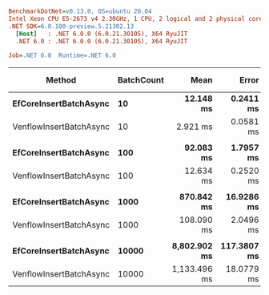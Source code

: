 ``` ini

BenchmarkDotNet=v0.13.0, OS=ubuntu 20.04
Intel Xeon CPU E5-2673 v4 2.30GHz, 1 CPU, 2 logical and 2 physical cores
.NET SDK=6.0.100-preview.5.21302.13
  [Host]   : .NET 6.0.0 (6.0.21.30105), X64 RyuJIT
  .NET 6.0 : .NET 6.0.0 (6.0.21.30105), X64 RyuJIT

Job=.NET 6.0  Runtime=.NET 6.0  

```
|                  Method | BatchCount |         Mean |       Error |      StdDev | Ratio |      Gen 0 |      Gen 1 | Gen 2 |  Allocated |
|------------------------ |----------- |-------------:|------------:|------------:|------:|-----------:|-----------:|------:|-----------:|
|  **EfCoreInsertBatchAsync** |         **10** |    **12.148 ms** |   **0.2411 ms** |   **0.3753 ms** |  **1.00** |    **31.2500** |    **15.6250** |     **-** |     **948 KB** |
| VenflowInsertBatchAsync |         10 |     2.921 ms |   0.0581 ms |   0.0734 ms |  0.24 |          - |          - |     - |      82 KB |
|                         |            |              |             |             |       |            |            |       |            |
|  **EfCoreInsertBatchAsync** |        **100** |    **92.083 ms** |   **1.7957 ms** |   **3.0975 ms** |  **1.00** |   **333.3333** |   **166.6667** |     **-** |   **9,351 KB** |
| VenflowInsertBatchAsync |        100 |    12.634 ms |   0.2520 ms |   0.4070 ms |  0.14 |    31.2500 |    15.6250 |     - |     807 KB |
|                         |            |              |             |             |       |            |            |       |            |
|  **EfCoreInsertBatchAsync** |       **1000** |   **870.842 ms** |  **16.9286 ms** |  **15.8350 ms** |  **1.00** |  **3000.0000** |  **1000.0000** |     **-** |  **92,603 KB** |
| VenflowInsertBatchAsync |       1000 |   108.090 ms |   2.0496 ms |   2.4399 ms |  0.12 |   200.0000 |          - |     - |   7,889 KB |
|                         |            |              |             |             |       |            |            |       |            |
|  **EfCoreInsertBatchAsync** |      **10000** | **8,802.902 ms** | **117.3807 ms** | **109.7980 ms** |  **1.00** | **34000.0000** | **12000.0000** |     **-** | **926,229 KB** |
| VenflowInsertBatchAsync |      10000 | 1,133.496 ms |  18.0779 ms |  15.0958 ms |  0.13 |  2000.0000 |  1000.0000 |     - |  79,246 KB |
